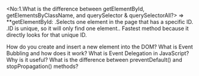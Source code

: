 <No:1.What is the difference between getElementById, getElementsByClassName, and querySelector & querySelectorAll?>
=> 
**getElementById:
.Selects one element in the page that has a specific ID.
.ID is unique, so it will only find one element..
Fastest method because it directly looks for that unique ID.













How do you create and insert a new element into the DOM?
What is Event Bubbling and how does it work?
What is Event Delegation in JavaScript? Why is it useful?
What is the difference between preventDefault() and stopPropagation() methods?